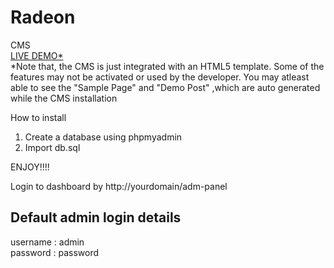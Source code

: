 # Radeon
CMS
<br/>
<a href="http://codefit.cu.cc/radeon/" >LIVE DEMO*</a><br/>
*Note that, the CMS is just integrated with an HTML5 template. Some of the features may not be activated or used by the developer. You may atleast able to see the "Sample Page" and "Demo Post" ,which are auto generated while the CMS installation

How to install
1. Create a database using phpmyadmin
2. Import db.sql

ENJOY!!!!

Login to dashboard by http://yourdomain/adm-panel

Default admin login details
---------------------------
username : admin<br/>
password : password
              
